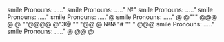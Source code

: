 smile Pronouns: ....."
smile Pronouns: ....."
№"
smile Pronouns: ....."
smile Pronouns: ....."
smile Pronouns: ....."@
smile Pronouns: ....."
@
@"""
@@@
@
@
""@@@@
@"3@
""
"@@
@
№№"#
""
"
@@@
smile Pronouns: ....."
smile Pronouns: ....."
@
@@
@
